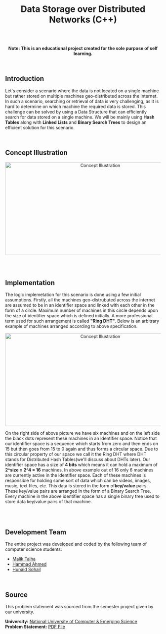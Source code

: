 <h1 align="center">Data Storage over Distributed Networks (C++)</h1> 
<br/><br/>
<p align="center"><strong>Note: This is an educational project created for the sole purpose of self learning.</strong></p>
<br/>
<h2>Introduction</h2>
<p>
Let's consider a scenario where the data is not located on a single machine but rather stored on multiple machines geo-distributed across the Internet. In such a scenario, searching or retrieval of data is very challenging, as it is hard to determine on which machine the required data is stored. This challenge can be solved by using a Data Structure that can efficiently search for data stored on a single machine. We will be mainly using <strong>Hash Tables</strong> along with <strong>Linked Lists</strong> and <strong>Binary Search Trees</strong> to design an efficient solution for this scenario.
</p>
<br/>
<h2>Concept Illustration</h2>
<p align="center">
  <img alt="Concept Illustration" src="https://i.ibb.co/yy2YppP/concept.png" width="600px" height="300px" />
</p>
<br/><br/>
<h2>Implementation</h2>
<p>
  The logic implemetation for this scenario is done using a few initial assumptions. Firstly, all the machines geo-distrubuted across the internet are assumed to be in an identifier space and linked with each other in the form of a circle. Maximum number of machines in this circle depends upon the size of identifier space which is defined initially. A more professional term used for such arrangement is called <strong>"Ring DHT"</strong>. Below is an arbitrary example of machines arranged according to above specification.  
</p>
<p align="center">
  <img alt="Concept Illustration" src="https://i.ibb.co/DQQmnv4/implementation-pic.jpg" width="600px" height="300px" />
</p>
<p>
  On the right side of above picture we have six machines and on the left side the black dots represent these machines in an identifier space. Notice that our identifier space is a sequence which starts from zero and then ends on 15 but then goes from 15 to 0 again and thus forms a circular space. Due to this circular property of our space we call it the Ring DHT where DHT stands for Distributed Hash Tables(we'll discuss about DHTs later). Our identifier space has a size of <strong>4 bits</strong> which means it can hold a maximum of <strong>2^size = 2^4 = 16</strong> machines. In above example out of 16 only 6 machines are currently active in the identifier space. Each of these machines is responsible for holding some sort of data which can be videos, images, music, text files, etc. This data is stored in the form of<strong>key/value</strong> pairs. These key/value pairs are arranged in the form of a Binary Search Tree. Every machine in the above identifier space has a single binary tree used to store data key/value pairs of that machine. 
</p>
<br/><br/>
<h2>Development Team</h2>
<p>
  The entire project was developed and coded by the following team of computer science students:
</p>
<ul>
  <li><a href="https://github.com/malik727">Malik Talha</a></li>
  <li><a href="https://github.com/hammadahmedpk">Hammad Ahmed</a></li>
  <li><a href="https://github.com/Hunaid2000">Hunaid Sohail</a></li>
</ul>
<br/>
<h2>Source</h2>
<p>
  This problem statement was sourced from the semester project given by our university.
</p>
<p>
  <strong>University:</strong> <a href="https://nu.edu.pk">National University of Computer & Emerging Science</a><br/>
  <strong>Problem Statement:</strong> <a href="https://1drv.ms/b/s!AkTG-6TAub7SjSyqoBlyjOHolnQa">PDF File</a>
</p>
